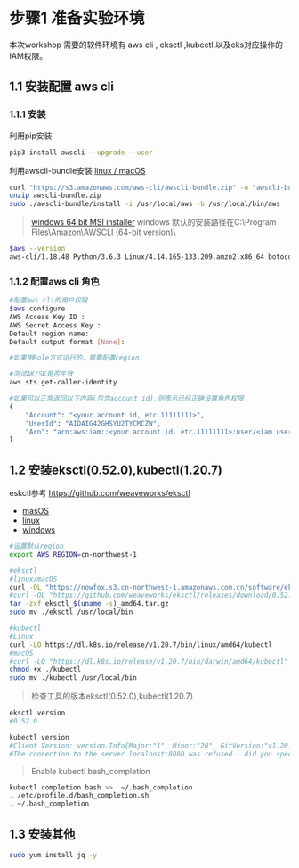 # 步骤1 准备实验环境
本次workshop 需要的软件环境有 aws cli , eksctl ,kubectl,以及eks对应操作的IAM权限。

## 1.1 安装配置 aws cli
### 1.1.1 安装
 利用pip安装
 ```bash
 pip3 install awscli --upgrade --user
 ```

利用awscli-bundle安装
 [linux / macOS ](https://s3.amazonaws.com/aws-cli/awscli-bundle.zip)
 
 ```bash
 curl "https://s3.amazonaws.com/aws-cli/awscli-bundle.zip" -o "awscli-bundle.zip"
 unzip awscli-bundle.zip
 sudo ./awscli-bundle/install -i /usr/local/aws -b /usr/local/bin/aws
 ```
 
 >[windows 64 bit MSI installer](https://s3.amazonaws.com/aws-cli/AWSCLI64PY3.msi)
 windows 默认的安装路径在C:\Program Files\Amazon\AWSCLI (64-bit version)\
  
 ```bash
 $aws --version
 aws-cli/1.18.48 Python/3.6.3 Linux/4.14.165-133.209.amzn2.x86_64 botocore/1.15.48
 ```
 
### 1.1.2 配置aws cli 角色


```bash
#配置aws cli的用户权限
$aws configure
AWS Access Key ID :
AWS Secret Access Key :
Default region name:
Default output format [None]:

#如果用Role方式运行的，需要配置region

#测试AK/SK是否生效
aws sts get-caller-identity

#如果可以正常返回以下内容(包含account id),则表示已经正确设置角色权限
{
    "Account": "<your account id, etc.11111111>", 
    "UserId": "AIDAIG42GHSYU2TYCMCZW", 
    "Arn": "arn:aws:iam::<your account id, etc.11111111>:user/<iam user>"
}
```

## 1.2 安装eksctl(0.52.0),kubectl(1.20.7)  
eskctl参考 https://github.com/weaveworks/eksctl  
 
* [masOS](https://github.com/weaveworks/eksctl/releases/download/0.52.0/eksctl_Darwin_amd64.tar.gz)
* [linux](https://github.com/weaveworks/eksctl/releases/download/0.52.0/eksctl_Linux_amd64.tar.gz)
* [windows](https://github.com/weaveworks/eksctl/releases/download/0.52.0/eksctl_Windows_amd64.zip)

```bash
#设置默认region
export AWS_REGION=cn-northwest-1

#eksctl
#linux/macOS
curl -OL "https://nowfox.s3.cn-northwest-1.amazonaws.com.cn/software/eksctl/0.52.0/eksctl_$(uname -s)_amd64.tar.gz"
#curl -OL "https://github.com/weaveworks/eksctl/releases/download/0.52.0/eksctl_$(uname -s)_amd64.tar.gz"
tar -zxf eksctl_$(uname -s)_amd64.tar.gz
sudo mv ./eksctl /usr/local/bin

#kubectl
#Linux
curl -LO https://dl.k8s.io/release/v1.20.7/bin/linux/amd64/kubectl
#macOS
#curl -LO "https://dl.k8s.io/release/v1.20.7/bin/darwin/amd64/kubectl"
chmod +x ./kubectl
sudo mv ./kubectl /usr/local/bin

```
>检查工具的版本eksctl(0.52.0),kubectl(1.20.7)

```bash
eksctl version
#0.52.0

kubectl version
#Client Version: version.Info{Major:"1", Minor:"20", GitVersion:"v1.20.7", GitCommit:"132a687512d7fb058d0f5890f07d4121b3f0a2e2", GitTreeState:"clean", BuildDate:"2021-05-12T12:40:09Z", GoVersion:"go1.15.12", Compiler:"gc", Platform:"linux/amd64"}
#The connection to the server localhost:8080 was refused - did you specify the right host or port?
```

>Enable kubectl bash_completion
```bash
kubectl completion bash >>  ~/.bash_completion
. /etc/profile.d/bash_completion.sh
. ~/.bash_completion
```


## 1.3 安装其他
```bash
sudo yum install jq -y
```